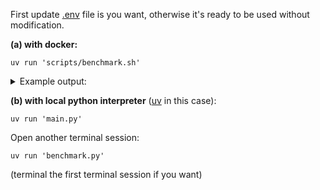 First update [.env](/.env) file is you want, otherwise it's ready to be used without modification.

**(a) with docker:**

```shell
uv run 'scripts/benchmark.sh'
```

<details>
<summary>Example output:</summary>

```text
(sanic-rate-limit) ➜  sanic-rate-limit git:(main) ✗ ./scripts/benchmark.sh
Service 'dev' is not running. Starting...
Building dev service ...
[+] Running 2/2
 ✔ Network sanic-rate-limit_default  Created                                                            0.0s 
 ✔ Container sanic-rate-limit-dev-1  Healthy                                                            5.6s 
Generated 50 client IDs.
All status codes received: {200, 429}
status counts: {200: 100, 429: 67052}
Total requests made: 67152
Requests per second: 22384.00
[+] Running 2/2
 ✔ Container sanic-rate-limit-dev-1  Removed                                                            0.3s 
 ✔ Network sanic-rate-limit_default  Removed                                                            0.1s 
```
</details>

**(b) with local python interpreter** ([uv](https://github.com/astral-sh/uv) in this case):

```shell
uv run 'main.py'
```

Open another terminal session:

```shell
uv run 'benchmark.py'
```

(terminal the first terminal session if you want)
